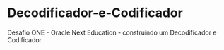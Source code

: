 # Decodificador-e-Codificador
Desafio ONE - Oracle Next Education - construindo um Decodificador e Codificador 

